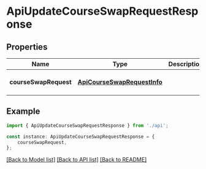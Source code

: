 # ApiUpdateCourseSwapRequestResponse


## Properties

Name | Type | Description | Notes
------------ | ------------- | ------------- | -------------
**courseSwapRequest** | [**ApiCourseSwapRequestInfo**](ApiCourseSwapRequestInfo.md) |  | [optional] [default to undefined]

## Example

```typescript
import { ApiUpdateCourseSwapRequestResponse } from './api';

const instance: ApiUpdateCourseSwapRequestResponse = {
    courseSwapRequest,
};
```

[[Back to Model list]](../README.md#documentation-for-models) [[Back to API list]](../README.md#documentation-for-api-endpoints) [[Back to README]](../README.md)
